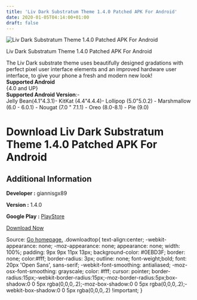```yaml
---
title: 'Liv Dark Substratum Theme 1.4.0 Patched APK For Android'
date: 2020-01-05T04:14:00+01:00
draft: false
---
```


![Liv Dark Substratum Theme 1.4.0 Patched APK For Android](https://i1.wp.com/apkhome.net/wp-content/uploads/2020/01/Liv-Dark-Substratum-Theme-1.4.0-Patched.png "Liv Dark Substratum Theme 1.4.0 Patched APK For Android")

  

Liv Dark Substratum Theme 1.4.0 Patched APK For Android

The Liv Dark substrate theme uses beautifully designed gradations with perfect pixel user interface elements and an improved hardware user interface, to give your phone a fresh and modern new look!  
**Supported Android**  
{4.0 and UP}  
**Supported Android Version**:-  
Jelly Bean(4.1"4.3.1)- KitKat (4.4"4.4.4)- Lollipop (5.0"5.0.2) - Marshmallow (6.0 - 6.0.1) - Nougat (7.0 " 7.1.1) - Oreo (8.0-8.1) - Pie (9.0)

Download Liv Dark Substratum Theme 1.4.0 Patched APK For Android
================================================================

Additional Information
----------------------

**Developer :** giannisgx89

**Version :** 1.4.0

**Google Play :** [PlayStore](https://play.google.com/store/apps/details?id=liv.substratum.theme)

  

[Download Now](https://store4app.co/post/liv-dark-substratum-theme-1-4-0-patched-apk-for-android_1578159005)

  
Source: [Go homepage.](https://store4app.co/post/liv-dark-substratum-theme-1-4-0-patched-apk-for-android_1578159005) .downloadtop{ text-align:center; -webkit-appearance: none; -moz-appearance: none; appearance: none; width: 100%; padding: 9px 9px 11px 13px; background-color: #0EBD3F; border: none; color:#fff; border-radius: 3px; outline: none; font-weight;bold; font: 20px 'Open Sans', sans-serif; -webkit-font-smoothing: antialiased; -moz-osx-font-smoothing: grayscale; color: #fff; cursor: pointer; border-radius:15px;-webkit-border-radius:15px;-moz-border-radius:5px;box-shadow:0 0 5px rgba(0,0,0,.2);-moz-box-shadow:0 0 5px rgba(0,0,0,.2);-webkit-box-shadow:0 0 5px rgba(0,0,0,.2) !important; }